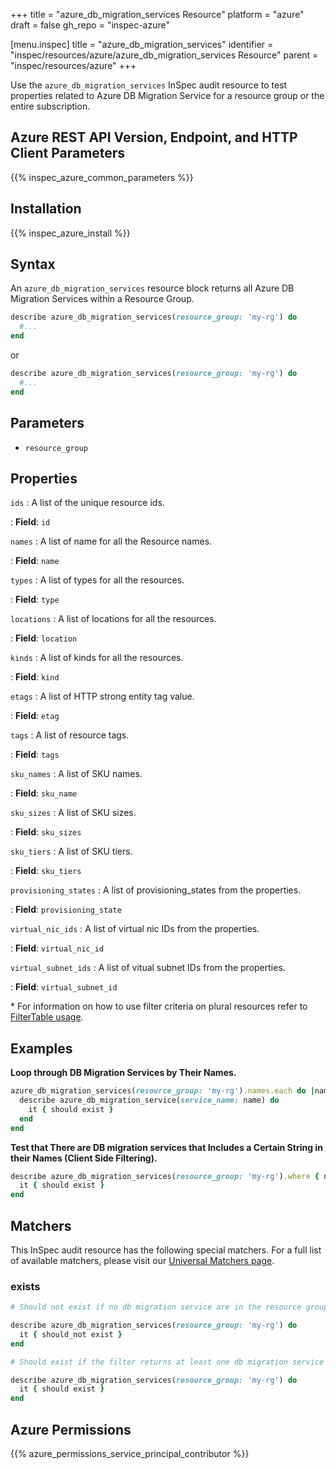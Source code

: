 +++
title = "azure_db_migration_services Resource"
platform = "azure"
draft = false
gh_repo = "inspec-azure"

[menu.inspec]
title = "azure_db_migration_services"
identifier = "inspec/resources/azure/azure_db_migration_services Resource"
parent = "inspec/resources/azure"
+++

Use the `azure_db_migration_services` InSpec audit resource to test properties related to Azure DB Migration Service for a resource group or the entire subscription.

## Azure REST API Version, Endpoint, and HTTP Client Parameters

{{% inspec_azure_common_parameters %}}

## Installation

{{% inspec_azure_install %}}

## Syntax

An `azure_db_migration_services` resource block returns all Azure DB Migration Services within a Resource Group.
```ruby
describe azure_db_migration_services(resource_group: 'my-rg') do
  #...
end
```
or
```ruby
describe azure_db_migration_services(resource_group: 'my-rg') do
  #...
end
```

## Parameters

- `resource_group`

## Properties

`ids`
: A list of the unique resource ids.

: **Field**: `id`

`names`
: A list of name for all the Resource names.

: **Field**: `name`

`types`
: A list of types for all the resources.

: **Field**: `type`

`locations`
: A list of locations for all the resources.

: **Field**: `location`

`kinds`
: A list of kinds for all the resources.

: **Field**: `kind`

`etags`
: A list of HTTP strong entity tag value.

: **Field**: `etag`

`tags`
: A list of resource tags.

: **Field**: `tags`

`sku_names`
: A list of SKU names.

: **Field**: `sku_name`

`sku_sizes`
: A list of SKU sizes.

: **Field**: `sku_sizes`

`sku_tiers`
: A list of SKU tiers.

: **Field**: `sku_tiers`

`provisioning_states`
: A list of provisioning_states from the properties.

: **Field**: `provisioning_state`

`virtual_nic_ids`
: A list of virtual nic IDs from the properties.

: **Field**: `virtual_nic_id`

`virtual_subnet_ids`
: A list of vitual subnet IDs from the properties.

: **Field**: `virtual_subnet_id`

<superscript>*</superscript> For information on how to use filter criteria on plural resources refer to [FilterTable usage](https://github.com/inspec/inspec/blob/master/dev-docs/filtertable-usage.md).

## Examples

**Loop through DB Migration Services by Their Names.**

```ruby
azure_db_migration_services(resource_group: 'my-rg').names.each do |name|
  describe azure_db_migration_service(service_name: name) do
    it { should exist }
  end
end  
```     
**Test that There are DB migration services that Includes a Certain String in their Names (Client Side Filtering).**

```ruby
describe azure_db_migration_services(resource_group: 'my-rg').where { name.include?('UAT') } do
  it { should exist }
end
```    

## Matchers

This InSpec audit resource has the following special matchers. For a full list of available matchers, please visit our [Universal Matchers page](https://www.inspec.io/docs/reference/matchers/).

### exists

```ruby
# Should not exist if no db migration service are in the resource group

describe azure_db_migration_services(resource_group: 'my-rg') do
  it { should_not exist }
end

# Should exist if the filter returns at least one db migration service

describe azure_db_migration_services(resource_group: 'my-rg') do
  it { should exist }
end
```

## Azure Permissions

{{% azure_permissions_service_principal_contributor %}}
